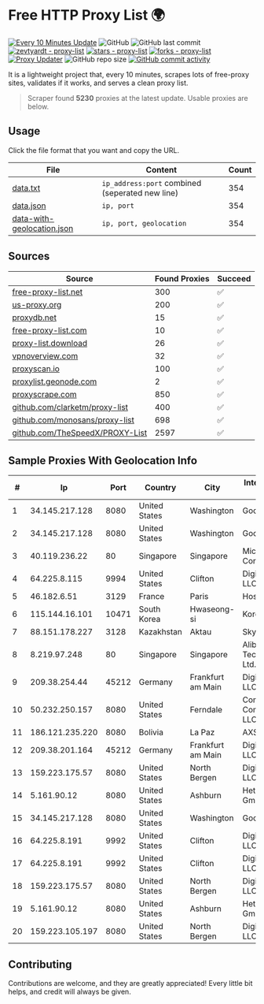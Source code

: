 
# Free HTTP Proxy List 🌍

[![Every 10 Minutes Update](https://github.com/mertguvencli/http-proxy-list/actions/workflows/main.yml/badge.svg?branch=main)](https://github.com/mertguvencli/http-proxy-list/actions/workflows/main.yml)
![GitHub](https://img.shields.io/github/license/mertguvencli/http-proxy-list)
![GitHub last commit](https://img.shields.io/github/last-commit/mertguvencli/http-proxy-list)
[![zevtyardt - proxy-list](https://img.shields.io/static/v1?label=zevtyardt&message=proxy-list&color=blue&logo=github)](https://github.com/zevtyardt/proxy-list "Go to GitHub repo")
[![stars - proxy-list](https://img.shields.io/github/stars/zevtyardt/proxy-list?style=social)](https://github.com/zevtyardt/proxy-list)
[![forks - proxy-list](https://img.shields.io/github/forks/zevtyardt/proxy-list?style=social)](https://github.com/zevtyardt/proxy-list)
[![Proxy Updater](https://github.com/zevtyardt/proxy-list/workflows/Proxy%20Updater/badge.svg)](https://github.com/zevtyardt/proxy-list/actions?query=workflow:"Proxy+Updater")
![GitHub repo size](https://img.shields.io/github/repo-size/zevtyardt/proxy-list)
[![GitHub commit activity](https://img.shields.io/github/commit-activity/m/zevtyardt/proxy-list?logo=commits)](https://github.com/zevtyardt/proxy-list/commits/main)

It is a lightweight project that, every 10 minutes, scrapes lots of free-proxy sites, validates if it works, and serves a clean proxy list.

> Scraper found **5230** proxies at the latest update. Usable proxies are below.

## Usage

Click the file format that you want and copy the URL.

|File|Content|Count|
|----|-------|-----|
|[data.txt](https://raw.githubusercontent.com/mertguvencli/http-proxy-list/main/proxy-list/data.txt)|`ip_address:port` combined (seperated new line)|354|
|[data.json](https://raw.githubusercontent.com/mertguvencli/http-proxy-list/main/proxy-list/data.json)|`ip, port`|354|
|[data-with-geolocation.json](https://raw.githubusercontent.com/mertguvencli/http-proxy-list/main/proxy-list/data-with-geolocation.json)|`ip, port, geolocation`|354|

## Sources

|Source|Found Proxies|Succeed|
|------|-------------|-------|
|[free-proxy-list.net](https://free-proxy-list.net)|300|✅|
|[us-proxy.org](https://www.us-proxy.org)|200|✅|
|[proxydb.net](http://proxydb.net)|15|✅|
|[free-proxy-list.com](https://free-proxy-list.com/?page=&port=&type%5B%5D=http&type%5B%5D=https&up_time=0&search=Search)|10|✅|
|[proxy-list.download](https://www.proxy-list.download/HTTP)|26|✅|
|[vpnoverview.com](https://vpnoverview.com/privacy/anonymous-browsing/free-proxy-servers)|32|✅|
|[proxyscan.io](https://www.proxyscan.io)|100|✅|
|[proxylist.geonode.com](https://proxylist.geonode.com/api/proxy-list?limit=300&page=1&sort_by=lastChecked&sort_type=desc&protocols=http,https)|2|✅|
|[proxyscrape.com](https://api.proxyscrape.com/v2/?request=displayproxies&protocol=http&timeout=10000&country=all&ssl=all&anonymity=all)|850|✅|
|[github.com/clarketm/proxy-list](https://raw.githubusercontent.com/clarketm/proxy-list/master/proxy-list-raw.txt)|400|✅|
|[github.com/monosans/proxy-list](https://raw.githubusercontent.com/monosans/proxy-list/main/proxies/http.txt)|698|✅|
|[github.com/TheSpeedX/PROXY-List](https://raw.githubusercontent.com/TheSpeedX/PROXY-List/master/http.txt)|2597|✅|


## Sample Proxies With Geolocation Info

|#|Ip|Port|Country|City|Internet Service Provider|
|-|--|----|-------|----|-------------------------|
|1|34.145.217.128|8080|United States|Washington|Google LLC|
|2|34.145.217.128|8080|United States|Washington|Google LLC|
|3|40.119.236.22|80|Singapore|Singapore|Microsoft Corporation|
|4|64.225.8.115|9994|United States|Clifton|DigitalOcean, LLC|
|5|46.182.6.51|3129|France|Paris|Hosteur SAS|
|6|115.144.16.101|10471|South Korea|Hwaseong-si|Korea Telecom|
|7|88.151.178.227|3128|Kazakhstan|Aktau|Sky Silk|
|8|8.219.97.248|80|Singapore|Singapore|Alibaba (US) Technology Co., Ltd.|
|9|209.38.254.44|45212|Germany|Frankfurt am Main|DigitalOcean, LLC|
|10|50.232.250.157|8080|United States|Ferndale|Comcast Cable Communications, LLC|
|11|186.121.235.220|8080|Bolivia|La Paz|AXS Bolivia S. A.|
|12|209.38.201.164|45212|Germany|Frankfurt am Main|DigitalOcean, LLC|
|13|159.223.175.57|8080|United States|North Bergen|DigitalOcean, LLC|
|14|5.161.90.12|8080|United States|Ashburn|Hetzner Online GmbH|
|15|34.145.217.128|8080|United States|Washington|Google LLC|
|16|64.225.8.191|9992|United States|Clifton|DigitalOcean, LLC|
|17|64.225.8.191|9992|United States|Clifton|DigitalOcean, LLC|
|18|159.223.175.57|8080|United States|North Bergen|DigitalOcean, LLC|
|19|5.161.90.12|8080|United States|Ashburn|Hetzner Online GmbH|
|20|159.223.105.197|8080|United States|North Bergen|DigitalOcean, LLC|



## Contributing

Contributions are welcome, and they are greatly appreciated! Every
little bit helps, and credit will always be given.

